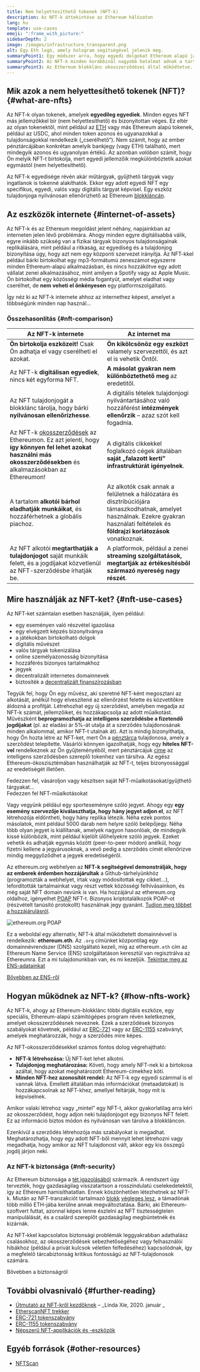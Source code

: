 ```yaml
---
title: Nem helyettesíthető tokenek (NFT-k)
description: Az NFT-k áttekintése az Ethereum hálózaton
lang: hu
template: use-cases
emoji: ":frame_with_picture:"
sidebarDepth: 2
image: /images/infrastructure_transparent.png
alt: Egy Eth logó, amely hologram segítségével jelenik meg.
summaryPoint1: Egy módszer arra, hogy egyedi dolgokat Ethereum alapú javakként jelenítsünk meg.
summaryPoint2: Az NFT-k minden korábbinál nagyobb hatalmat adnak a tartalomgyártók kezébe.
summaryPoint3: Az Ethereum blokklánc okosszerződései által működtetve.
---
```


## Mik azok a nem helyettesíthető tokenek (NFT)? {#what-are-nfts}

Az NFT-k olyan tokenek, amelyek **egyedileg egyediek**. Minden egyes NFT más jellemzőkkel bír (nem helyettesíthető) és bizonyítottan véges. Ez eltér az olyan tokenektől, mint például az [ETH](/glossary/#ether) vagy más Ethereum alapú tokenek, például az USDC, ahol minden token azonos és ugyanazokkal a tulajdonságokkal rendelkezik („cserélhető”). Nem számít, hogy az ember pénztárcájában konkrétan amelyik bankjegy (vagy ETH) található, mert mindegyik azonos és ugyanolyan értékű. Az azonban _valóban_ számít, hogy Ön melyik NFT-t birtokolja, mert egyedi jellemzőik megkülönböztetik azokat egymástól (nem helyettesíthető).

Az NFT-k egyedisége révén akár műtárgyak, gyűjthető tárgyak vagy ingatlanok is tokenné alakíthatók. Ekkor egy adott egyedi NFT egy specifikus, egyedi, valós vagy digitális tárgyat képvisel. Egy eszköz tulajdonjoga nyilvánosan ellenőrizhető az Ethereum [blokkláncán](/glossary/#blockchain).

<YouTube id="Xdkkux6OxfM" />

## Az eszközök internete {#internet-of-assets}

Az NFT-k és az Ethereum megoldást jelent néhány, napjainkban az interneten jelen lévő problémára. Ahogy minden egyre digitálisabbá válik, egyre inkább szükség van a fizikai tárgyak bizonyos tulajdonságainak replikálására, mint például a ritkaság, az egyediség és a tulajdonjog bizonyítása úgy, hogy azt nem egy központi szervezet irányítja. Az NFT-kkel például bárki birtokolhat egy mp3-formátumú zeneszámot egyszerre minden Ethereum-alapú alkalmazásban, és nincs hozzákötve egy adott vállalat zenei alkalmazásához, mint amilyen a Spotify vagy az Apple Music. Ön birtokolhat egy közösségi média fogantyút, amelyet eladhat vagy cserélhet, de **nem veheti el önkényesen** egy platformszolgáltató.

Így néz ki az NFT-k internete ahhoz az internethez képest, amelyet a többségünk minden nap használ...

### Összehasonlítás {#nft-comparison}

| Az NFT-k internete                                                                                                                                                                             | Az internet ma                                                                                                                                                                           |
| ---------------------------------------------------------------------------------------------------------------------------------------------------------------------------------------------- | ---------------------------------------------------------------------------------------------------------------------------------------------------------------------------------------- |
| **Ön birtokolja eszközeit!** Csak Ön adhatja el vagy cserélheti el azokat.                                                                                                                     | **Ön kikölcsönöz egy eszközt** valamely szervezettől, és azt el is vehetik Öntől.                                                                                                        |
| Az NFT-k **digitálisan egyediek**, nincs két egyforma NFT.                                                                                                                                     | **A másolat gyakran nem különböztethető meg** az eredetitől.                                                                                                                             |
| Az NFT tulajdonjogát a blokklánc tárolja, hogy bárki **nyilvánosan ellenőrizhesse**.                                                                                                           | A digitális tételek tulajdonjogi nyilvántartásához való hozzáférést **intézmények ellenőrzik** – azaz szót kell fogadnia.                                                                |
| Az NFT-k [okosszerződések](/glossary/#smart-contract) az Ethereumon. Ez azt jelenti, hogy **így könnyen fel lehet azokat használni más okosszerződésekben**  és alkalmazásokban az Ethereumon! | A digitális cikkekkel foglalkozó cégek általában **saját „falazott kerti” infrastruktúrát igényelnek**.                                                                                  |
| A tartalom **alkotói bárhol eladhatják munkáikat**, és hozzáférhetnek a globális piachoz.                                                                                                      | Az alkotók csak annak a felületnek a hálózatára és disztribúciójára támaszkodhatnak, amelyet használnak. Ezekre gyakran használati feltételek és **földrajzi korlátozások** vonatkoznak. |
| Az NFT alkotói **megtarthatják a tulajdonjogot** saját munkáik felett, és a jogdíjakat közvetlenül az NFT-szerződésbe írhatják be.                                                             | A platformok, például a zenei **streaming szolgáltatások, megtartják az értékesítésből származó nyereség nagy részét**.                                                                  |

## Mire használják az NFT-ket? {#nft-use-cases}

Az NFT-ket számtalan esetben használják, ilyen például:

- egy eseményen való részvétel igazolása
- egy elvégzett képzés bizonyítványa
- a játékokban birtokolható dolgok
- digitális művészet
- valós tárgyak tokenizálása
- online személyazonosság bizonyítása
- hozzáférés bizonyos tartalmakhoz
- jegyek
- decentralizált internetes domainnevek
- biztosíték a [decentralizált finanszírozásban](/glossary/#defi)

Tegyük fel, hogy Ön egy művész, aki szeretné NFT-ként megosztani az alkotását, anélkül hogy elveszítené az ellenőrzést felette és közvetítőkre áldozná a profitját. Létrehozhat egy új szerződést, amelyben megadja az NFT-k számát, jellemzőiket, és hozzákapcsolja az adott műalkotást. Művészként **beprogramozhatja az intelligens szerződésbe a fizetendő jogdíjakat** (pl. az eladási ár 5%-át utalja át a szerződés tulajdonosának minden alkalommal, amikor NFT-t utalnak át). Azt is mindig bizonyíthatja, hogy Ön hozta létre az NFT-ket, mert Ön a [pénztárca](/glossary/#wallet) tulajdonosa, amely a szerződést telepítette. Vásárlói könnyen igazolhatják, hogy egy **hiteles NFT-vel** rendelkeznek az Ön gyűjteményéből, mert pénztárcájuk [címe](/glossary/#address) az intelligens szerződésben szereplő tokenhez van társítva. Az egész Ethereum-ökoszisztémában használhatják az NFT-t, teljes bizonyossággal az eredetiségét illetően.

<Alert variant="update" className="mt-8">
<AlertEmoji text=":eyes:"/>
<AlertContent className="justify-between flex-row items-center">
  <div>Fedezzen fel, vásároljon vagy készítsen saját NFT-műalkotásokat/gyűjthető tárgyakat...</div>
  <ButtonLink href="/dapps/?category=collectibles#explore">
    Fedezzen fel NFT-műalkotásokat
  </ButtonLink>
</AlertContent>
</Alert>

Vagy vegyünk például egy sporteseményre szóló jegyet. Ahogy egy **egy esemény szervezője kiválaszthatja, hogy hány jegyet adjon el**, az NFT létrehozója eldöntheti, hogy hány replika létezik. Néha ezek pontos másolatok, mint például 5000 darab nem helyre szóló belépőjegy. Néha több olyan jegyet is kiállítanak, amelyek nagyon hasonlóak, de mindegyik kissé különbözik, mint például kijelölt ülőhelyekre szóló jegyek. Ezeket vehetik és adhatják egymás között (peer-to-peer módon) anélkül, hogy fizetni kellene a jegyárusoknak, a vevő pedig a szerződés címét ellenőrizve mindig meggyőződhet a jegyek eredetiségéről.

Az ethereum.org webhelyen az **NFT-k segítségével demonstrálják, hogy az emberek érdemben hozzájárultak** a Github-tárhelyünkhöz (programozták a webhelyet, írtak vagy módosítottak egy cikket...), lefordították tartalmainkat vagy részt vettek közösségi felhívásainkon, és még saját NFT domain nevünk is van. Ha hozzájárul az ethereum.org oldalhoz, igényelhet [POAP](/glossary/#poap) NFT-t. Bizonyos kriptotalálkozók POAP-ot (részvételt tanúsító protokollt) használnak jegy gyanánt. [Tudjon meg többet a hozzájárulásról](/contributing/#poap).

![ethereum.org POAP](./poap.png)

Ez a weboldal egy alternatív, NFT-k által működtetett domainnévvel is rendelkezik: **ethereum.eth**. Az `.org` címünket központilag egy domainnévrendszer (DNS) szolgáltató kezeli, míg az ethereum`.eth` cím az Ethereum Name Service (ENS) szolgáltatáson keresztül van regisztrálva az Ethereumra. Ezt a mi tulajdonunkban van, és mi kezeljük. [Tekintse meg az ENS-adatainkat](https://app.ens.domains/name/ethereum.eth)

[Bővebben az ENS-ről](https://app.ens.domains)

<Divider />

## Hogyan működnek az NFT-k? {#how-nfts-work}

Az NFT-k, ahogy az Ethereum-blokklánc többi digitális eszköze, egy speciális, Ethereum-alapú számítógépes program révén keletkeznek, amelyet okosszerződésnek neveznek. Ezek a szerződések bizonyos szabályokat követnek, például az [ERC-721](/glossary/#erc-721) vagy az [ERC-1155](/glossary/#erc-1155) szabványt, amelyek meghatározzák, hogy a szerződés mire képes.

Az NFT-okosszerződésekkel számos fontos dolog végrehajtható:

- **NFT-k létrehozása:** Új NFT-ket lehet alkotni.
- **Tulajdonjog meghatározása:** Követi, hogy amely NFT-nek ki a birtokosa azáltal, hogy azokat meghatározott Ethereum-címekhez köti.
- **Minden NFT-hez azonosítót rendel:** Az NFT-k egy egyedi számmal is el vannak látva. Emellett általában más információkat (metaadatokat) is hozzákapcsolnak az NFT-khez, amellyel feltárják, hogy mit is képviselnek.

Amikor valaki létrehoz vagy „mintel” egy NFT-t, akkor gyakorlatilag arra kéri az okosszerződést, hogy adjon neki tulajdonjogot egy bizonyos NFT felett. Ez az információ biztos módon és nyilvánosan van tárolva a blokkláncon.

Ezenkívül a szerződés létrehozója más szabályokat is megadhat. Meghatározhatja, hogy egy adott NFT-ből mennyit lehet létrehozni vagy megadhatja, hogy amikor az NFT tulajdonost vált, akkor egy kis összegű jogdíj járjon neki.

### Az NFT-k biztonsága {#nft-security}

Az Ethereum biztonsága a [tét igazolásából](/glossary/#pos) származik. A rendszert úgy tervezték, hogy gazdaságilag visszatartson a rosszindulatú cselekedetektől, így az Ethereum hamisíthatatlan. Ennek köszönhetően létezhetnek az NFT-k. Miután az NFT-tranzakciót tartalmazó [blokk](/glossary/#block) [végleges lesz](/glossary/#finality), a támadónak több millió ETH-jába kerülne annak megváltoztatása. Bárki, aki Ethereum-szoftvert futtat, azonnal képes lenne észlelni az NFT tisztességtelen manipulálását, és a csalárd szereplőt gazdaságilag megbüntetnék és kizárnák.

Az NFT-kkel kapcsolatos biztonsági problémák leggyakrabban adathalász csalásokhoz, az okosszerződések sebezhetőségéhez vagy felhasználói hibákhoz (például a privát kulcsok véletlen felfedéséhez) kapcsolódnak, így a megfelelő tárcabiztonság kritikus fontosságú az NFT-tulajdonosok számára.

<ButtonLink href="/security/">
  Bővebben a biztonságról
</ButtonLink>

## További olvasnivaló {#further-reading}

- [Útmutató az NFT-kről kezdőknek](https://linda.mirror.xyz/df649d61efb92c910464a4e74ae213c4cab150b9cbcc4b7fb6090fc77881a95d) – _Linda Xie, 2020. január _
- [EtherscanNFT trekker](https://etherscan.io/nft-top-contracts)
- [ERC-721 tokenszabvány](/developers/docs/standards/tokens/erc-721/)
- [ERC-1155 tokenszabvány](/developers/docs/standards/tokens/erc-1155/)
- [Népszerű NFT-applikációk és -eszközök](https://www.ethereum-ecosystem.com/blockchains/ethereum/nfts)

## Egyéb források {#other-resources}

- [NFTScan](https://nftscan.com/)

<Divider />

<QuizWidget quizKey="nfts" />
